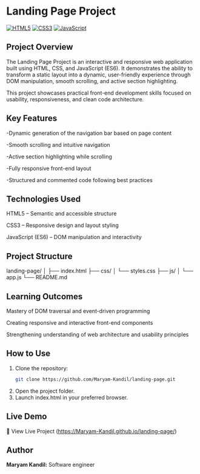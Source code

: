 # Landing Page Project

[![HTML5](https://img.shields.io/badge/HTML5-orange?logo=html5)](https://developer.mozilla.org/en-US/docs/Web/Guide/HTML/HTML5)
[![CSS3](https://img.shields.io/badge/CSS3-blue?logo=css3)](https://developer.mozilla.org/en-US/docs/Web/CSS)
[![JavaScript](https://img.shields.io/badge/JavaScript-yellow?logo=javascript)](https://developer.mozilla.org/en-US/docs/Web/JavaScript)

## Project Overview
 
The Landing Page Project is an interactive and responsive web application built using HTML, CSS, and JavaScript (ES6).
It demonstrates the ability to transform a static layout into a dynamic, user-friendly experience through DOM manipulation, smooth scrolling, and active section highlighting.

This project showcases practical front-end development skills focused on usability, responsiveness, and clean code architecture.

## Key Features

-Dynamic generation of the navigation bar based on page content

-Smooth scrolling and intuitive navigation

-Active section highlighting while scrolling

-Fully responsive front-end layout

-Structured and commented code following best practices

## Technologies Used

  HTML5 – Semantic and accessible structure

  CSS3 – Responsive design and layout styling

  JavaScript (ES6) – DOM manipulation and interactivity

## Project Structure
landing-page/
│
├── index.html
├── css/
│   └── styles.css
├── js/
│   └── app.js
└── README.md

## Learning Outcomes

Mastery of DOM traversal and event-driven programming

Creating responsive and interactive front-end components

Strengthening understanding of web architecture and usability principles


## How to Use
1. Clone the repository:
   ```bash
   git clone https://github.com/Maryam-Kandil/landing-page.git
2. Open the project folder.
3. Launch index.html in your preferred browser.


  
## Live Demo

🔗 View Live Project (https://Maryam-Kandil.github.io/landing-page/)

## Author
**Maryam Kandil:** Software engineer 
